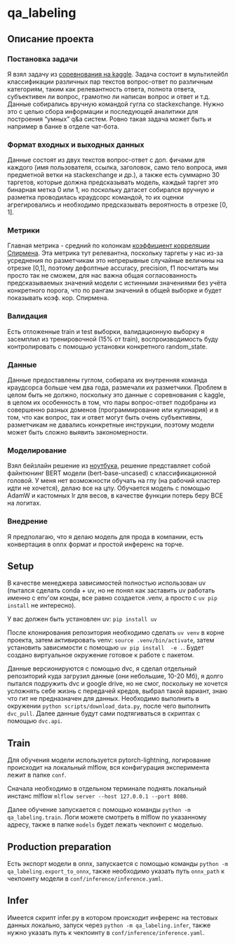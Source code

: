 # qa_labeling

## Описание проекта

### Постановка задачи

Я взял задачу из
[соревнования на kaggle](https://www.kaggle.com/c/google-quest-challenge/overview).
Задача состоит в мультилейбл классификации различных пар текстов вопрос-ответ по
различным категориям, таким как релевантность ответа, полнота ответа,
субъективен ли вопрос, грамотно ли написан вопрос и ответ и т.д. Данные
собирались вручную командой гугла со stackexchange. Нужно это с целью сбора
информации и последующей аналитики для построения “умных” q&a систем. Ровно
такая задача может быть и например в банке в отделе чат-бота.

### Формат входных и выходных данных

Данные состоят из двух текстов вопрос-ответ с доп. фичами для каждого (имя
пользователя, ссылка, заголовок, само тело вопроса, имя предметной ветки на
stackexchange и др.), а также есть суммарно 30 таргетов, которые должна
предсказывать модель, каждый таргет это бинарная метка 0 или 1, но поскольку
датасет собирался вручную и разметка проводилась краудсорс командой, то их
оценки агрегировались и необходимо предсказывать вероятность в отрезке [0, 1].

### Метрики

Главная метрика - средний по колонкам
[коэффициент корреляции Спирмена](https://en.wikipedia.org/wiki/Spearman%27s_rank_correlation_coefficient).
Эта метрика тут релевантна, поскольку таргеты у нас из-за усреднения по
разметчикам это непрерывные случайные величины на отрезке [0,1], поэтому
дефолтные accuracy, precision, f1 посчитать мы просто так не сможем, для нас
важна общая согласованность предсказываемых значений модели с истинными
значениями без учёта конкретного порога, что по рангам значений в общей выборке
и будет показывать коэф. кор. Спирмена.

### Валидация

Есть отложенные train и test выборки, валидационную выборку я засемплил из
тренировочной (15% от train), воспроизводимость буду контролировать с помощью
установки конкретного random_state.

### Данные

Данные предоставлены гуглом, собирала их внутренняя команда краудсорса больше
чем два года, размечали их разметчики. Проблем в целом быть не должно, поскольку
это данные с соревнования с kaggle, в целом их особенность в том, что пары
вопрос-ответ подобраны из совершенно разных доменов (программирование или
кулинария) и в том, что как вопрос, так и ответ могут быть очень субъективны,
разметчикам не давались конкретные инструкции, поэтому модели может быть сложно
выявить закономерности.

### Моделирование

Взял бейзлайн решение из
[ноутбука](https://www.kaggle.com/code/phoenix9032/pytorch-bert-plain/notebook),
решение представляет собой файнтюнинг BERT модели (bert-base-uncased) с
классификационной головой. У меня нет возможности обучать на гпу (на рабочий
кластер идти не хочется), делаю все на цпу. Обучается модель с помощью AdamW и
кастомных lr для весов, в качестве функции потерь беру BCE на логитах.

### Внедрение

Я предполагаю, что я делаю модель для прода в компании, есть конвертация в onnx
формат и простой инференс на торче.

## Setup

В качестве менеджера зависимостей полностью использован uv (пытался сделать
conda + uv, но не понял как заставить uv работать именно с env'ом конды, все
равно создается .venv, а просто с `uv pip install` не интересно).

У вас должен быть установлен uv: `pip install uv`

После клонирования репозитория необходимо сделать `uv venv` в корне проекта,
затем активировать venv: `source .venv/bin/activate`, затем установить
зависимости с помощью `uv pip install  -e .`. Будет создано виртуальное
окружение готовое к работе с пакетом.

Данные версионируются с помощью dvc, я сделал отдельный репозиторий куда
загрузил данные (они небольшие, 10-20 Мб), я долго пытался подружить dvc и
google drive, но не смог, поскольку не хочется усложнять себе жизнь с передачей
кредов, выбрал такой вариант, знаю что гит не предназначен для данных.
Необходимо выполнить в окружении `python scripts/download_data.py`, после чего
выполнить `dvc_pull`. Далее данные будут сами подтягиваться в скриптах с помощью
`dvc.api`.

## Train

Для обучения модели используется pytorch-lightning, логирование происходит на
локальный mlflow, вся конфигурация эксперимента лежит в папке `conf`.

Сначала необходимо в отдельном терминале поднять локальный инстанс mlflow
`mlflow server --host 127.0.0.1 --port 8080`.

Далее обучение запускается с помощью команды `python -m qa_labeling.train`. Логи
можете смотреть в mlflow по указанному адресу, также в папке `models` будет
лежать чекпоинт с моделью.

## Production preparation

Есть экспорт модели в onnx, запускается с помощью команды
`python -m qa_labeling.export_to_onnx`, также необходимо указать путь
`onnx_path` к чекпоинту модели в `conf/inference/inference.yaml`.

## Infer

Имеется скрипт infer.py в котором происходит инференс на тестовых данных
локально, запуск через `python -m qa_labeling.infer`, также нужно указать путь к
чекпоинту в `conf/inference/inference.yaml`.
